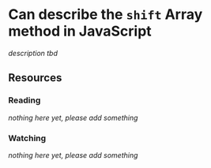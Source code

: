 # Can describe the `shift` Array method in JavaScript
_description tbd_
## Resources
### Reading
_nothing here yet, please add something_
### Watching
_nothing here yet, please add something_
